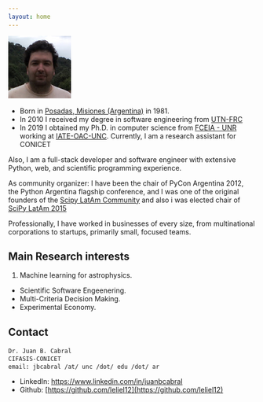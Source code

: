 ```yaml
---
layout: home
---
```


![Alt Text](images/me.jpg)

- Born in [Posadas, Misiones (Argentina)](https://en.wikipedia.org/wiki/Posadas,_Misiones) in 1981.
- In 2010 I received my degree in software engineering from [UTN-FRC](https://www.frc.utn.edu.ar/)
- In 2019 I obtained my Ph.D. in computer science from [FCEIA - UNR](https://web.fceia.unr.edu.ar/es/) working at [IATE-OAC-UNC](http://iate.oac.uncor.edu/).
Currently, I am a research assistant for CONICET 

Also, I am a full-stack developer and software engineer with extensive Python, web, and scientific programming experience.

As community organizer: I have been the chair of PyCon Argentina 2012, the Python Argentina flagship conference, and I was one of the original founders of the [Scipy LatAm Community](http://scipyla.org) and also i was elected chair of [SciPy LatAm 2015](http://scipyla.org/conf/2015/)

Professionally, I have worked in businesses of every size, from multinational corporations to startups, primarily small, focused teams.


## Main Research interests

1. Machine learning for astrophysics.
-  Scientific Software Engeenering.
-  Multi-Criteria Decision Making.
-  Experimental Economy.

## Contact

    Dr. Juan B. Cabral
    CIFASIS-CONICET
    email: jbcabral /at/ unc /dot/ edu /dot/ ar


- LinkedIn: [https://www.linkedin.com/in/juanbcabral
](https://www.linkedin.com/in/juanbcabral
)
- Github: [https://github.com/leliel12](https://github.com/leliel12)
